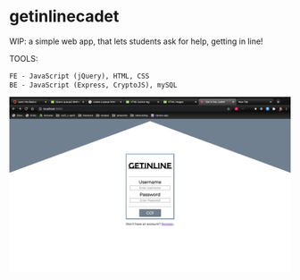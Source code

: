 # getinlinecadet

WIP: a simple web app, that lets students ask for help, getting in line!

TOOLS:

    FE - JavaScript (jQuery), HTML, CSS
    BE - JavaScript (Express, CryptoJS), mySQL

![login snapshot](public/resources/login.png)
